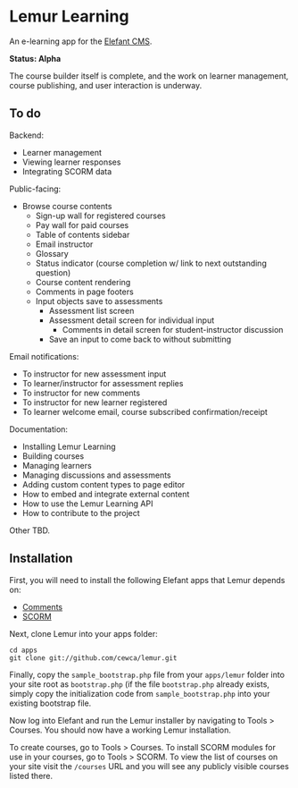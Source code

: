 # Lemur Learning

An e-learning app for the [Elefant CMS](http://www.elefantcms.com/).

**Status: Alpha**

The course builder itself is complete, and the work on learner
management, course publishing, and user interaction is underway.

## To do

Backend:

* Learner management
* Viewing learner responses
* Integrating SCORM data

Public-facing:

* Browse course contents
  * Sign-up wall for registered courses
  * Pay wall for paid courses
  * Table of contents sidebar
  * Email instructor
  * Glossary
  * Status indicator (course completion w/ link to next outstanding question)
  * Course content rendering
  * Comments in page footers
  * Input objects save to assessments
      * Assessment list screen
      * Assessment detail screen for individual input
          * Comments in detail screen for student-instructor discussion
      * Save an input to come back to without submitting

Email notifications:

* To instructor for new assessment input
* To learner/instructor for assessment replies
* To instructor for new comments
* To instructor for new learner registered
* To learner welcome email, course subscribed confirmation/receipt

Documentation:

* Installing Lemur Learning
* Building courses
* Managing learners
* Managing discussions and assessments
* Adding custom content types to page editor
* How to embed and integrate external content
* How to use the Lemur Learning API
* How to contribute to the project

Other TBD.

## Installation

First, you will need to install the following Elefant apps that Lemur depends on:

* [Comments](https://github.com/jbroadway/comments)
* [SCORM](https://github.com/jbroadway/scorm)

Next, clone Lemur into your apps folder:

```
cd apps
git clone git://github.com/cewca/lemur.git
```

Finally, copy the `sample_bootstrap.php` file from your `apps/lemur` folder into
your site root as `bootstrap.php` (if the file `bootstrap.php` already exists,
simply copy the initialization code from `sample_bootstrap.php` into your
existing bootstrap file.

Now log into Elefant and run the Lemur installer by navigating to Tools > Courses.
You should now have a working Lemur installation.

To create courses, go to Tools > Courses. To install SCORM modules for use in your
courses, go to Tools > SCORM. To view the list of courses on your site visit the
`/courses` URL and you will see any publicly visible courses listed there.
